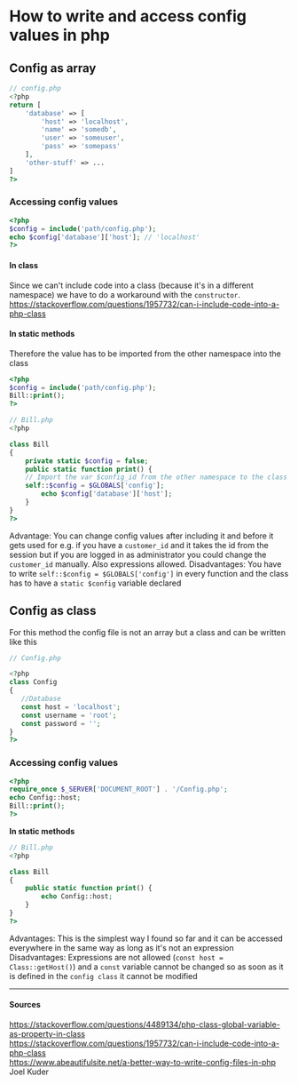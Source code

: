 # How to write and access config values in php

## Config as array 

```php
// config.php
<?php
return [
    'database' => [
        'host' => 'localhost',
        'name' => 'somedb',
        'user' => 'someuser',
        'pass' => 'somepass'
    ],
    'other-stuff' => ...
]
?>
```

### Accessing config values
```php
<?php
$config = include('path/config.php');
echo $config['database']['host']; // 'localhost'
?>
```

#### In class 
Since we can't include code into a class (because it's in a different namespace) we have to do a workaround 
with the `constructor`.
https://stackoverflow.com/questions/1957732/can-i-include-code-into-a-php-class

#### In static methods
Therefore the value has to be imported from the other namespace into the class
 ```php
 <?php
$config = include('path/config.php');
Bill::print();
?>
```

```php
// Bill.php
<?php

class Bill
{
	private static $config = false;
	public static function print() {
	// Import the var $config_id from the other namespace to the class
	self::$config = $GLOBALS['config'];
        echo $config['database']['host'];
    }
}
?>
 ```
Advantage: You can change config values after including it and before it gets used
for e.g. if you have a `customer_id` and it takes the id from the session but if you are logged in as administrator 
you could change the `customer_id` manually. Also expressions allowed. 
Disadvantages: You have to write `self::$config = $GLOBALS['config']` in every function and the class has to have a 
`static $config` variable declared 

## Config as class 
For this method the config file is not an array but a class and can be written like this
 ```php
// Config.php
 
<?php
class Config
{
 	//Database
 	const host = 'localhost';
 	const username = 'root';
 	const password = '';
}
?>
```

### Accessing config values

```php
<?php 
require_once $_SERVER['DOCUMENT_ROOT'] . '/Config.php';
echo Config::host;
Bill::print();
?>
```
**In static methods**
```php
// Bill.php
<?php 

class Bill
{
    public static function print() {
        echo Config::host;
    }
}
?>
```

Advantages: This is the simplest way I found so far and it can be accessed everywhere in the same way as long as it's not an expression   
Disadvantages: Expressions are not allowed (`const host = Class::getHost()`) and a `const` variable cannot be changed so as soon as it is defined in the `config class` it cannot be modified 

----
#### Sources
https://stackoverflow.com/questions/4489134/php-class-global-variable-as-property-in-class  
https://stackoverflow.com/questions/1957732/can-i-include-code-into-a-php-class   
https://www.abeautifulsite.net/a-better-way-to-write-config-files-in-php  
Joel Kuder
